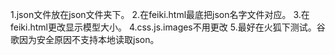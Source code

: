 1.json文件放在json文件夹下。
2.在feiki.html最底把json名字文件对应。
3.在feiki.html更改显示模型大小。
4.css.js.images不用更改
5.最好在火狐下测试。谷歌因为安全原因不支持本地读取json。